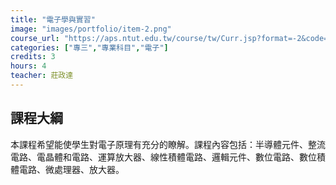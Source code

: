 ```yaml
---
title: "電子學與實習"
image: "images/portfolio/item-2.png"
course_url: "https://aps.ntut.edu.tw/course/tw/Curr.jsp?format=-2&code=2B03003"
categories: ["專三","專業科目","電子"]
credits: 3
hours: 4
teacher: 莊政達
---
```


## 課程大綱

本課程希望能使學生對電子原理有充分的瞭解。課程內容包括：半導體元件、整流電路、電晶體和電路、運算放大器、線性積體電路、邏輯元件、數位電路、數位積體電路、微處理器、放大器。